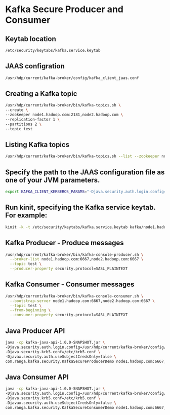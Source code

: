 # Kafka Secure Producer and Consumer


## Keytab location

```sh
/etc/security/keytabs/kafka.service.keytab
```

## JAAS configration

```sh
/usr/hdp/current/kafka-broker/config/kafka_client_jaas.conf
```

## Creating a Kafka topic

```sh
/usr/hdp/current/kafka-broker/bin/kafka-topics.sh \
--create \
--zookeeper node1.hadoop.com:2181,node2.hadoop.com \
--replication-factor 1 \
--partitions 2 \
--topic test
```

## Listing Kafka topics

```sh
/usr/hdp/current/kafka-broker/bin/kafka-topics.sh --list --zookeeper node1.hadoop.com:2181,node2.hadoop.com
```

## Specify the path to the JAAS configuration file as one of your JVM parameters.

```sh
export KAFKA_CLIENT_KERBEROS_PARAMS="-Djava.security.auth.login.config=/usr/hdp/current/kafka-broker/config/kafka_client_jaas.conf"
```

## Run kinit, specifying the Kafka service keytab. For example:

```sh
kinit -k -t /etc/security/keytabs/kafka.service.keytab kafka/node1.hadoop.com@HADOOP.COM
```

## Kafka Producer - Produce messages

```sh
/usr/hdp/current/kafka-broker/bin/kafka-console-producer.sh \
  --broker-list node1.hadoop.com:6667,node2.hadoop.com:6667 \
  --topic test \
  --producer-property security.protocol=SASL_PLAINTEXT
```

## Kafka Consumer - Consumer messages

```sh
/usr/hdp/current/kafka-broker/bin/kafka-console-consumer.sh \
  --bootstrap-server node1.hadoop.com:6667,node2.hadoop.com:6667 \
  --topic test \
  --from-beginning \
  --consumer-property security.protocol=SASL_PLAINTEXT
```

## Java Producer API

```sh
java -cp kafka-java-api-1.0.0-SNAPSHOT.jar \
-Djava.security.auth.login.config=/usr/hdp/current/kafka-broker/config/kafka_client_jaas.conf \
-Djava.security.krb5.conf=/etc/krb5.conf \
-Djavax.security.auth.useSubjectCredsOnly=false \
com.ranga.kafka.security.KafkaSecureProducerDemo node1.hadoop.com:6667,node2.hadoop.com:6667 test
```

## Java Consumer API

```sh
java -cp kafka-java-api-1.0.0-SNAPSHOT.jar \
-Djava.security.auth.login.config=/usr/hdp/current/kafka-broker/config/kafka_client_jaas.conf \
-Djava.security.krb5.conf=/etc/krb5.conf \
-Djavax.security.auth.useSubjectCredsOnly=false \
com.ranga.kafka.security.KafkaSecureConsumerDemo node1.hadoop.com:6667,node2.hadoop.com:6667 test test_group_id
```
